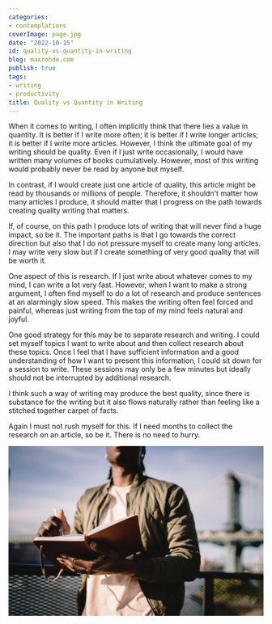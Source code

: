 ```yaml
---
categories:
- contemplations
coverImage: page.jpg
date: "2022-10-15"
id: quality-vs-quantity-in-writing
blog: maxrohde.com
publish: true
tags:
- writing
- productivity
title: Quality vs Quantity in Writing
---
```


When it comes to writing, I often implicitly think that there lies a value in quantity. It is better if I write more often; it is better if I write longer articles; it is better if I write more articles. However, I think the ultimate goal of my writing should be quality. Even if I just write occasionally, I would have written many volumes of books cumulatively. However, most of this writing would probably never be read by anyone but myself.

In contrast, if I would create just one article of quality, this article might be read by thousands or millions of people. Therefore, it shouldn't matter how many articles I produce, it should matter that I progress on the path towards creating quality writing that matters.

If, of course, on this path I produce lots of writing that will never find a huge impact, so be it. The important paths is that I go towards the correct direction but also that I do not pressure myself to create many long articles. I may write very slow but if I create something of very good quality that will be worth it.

One aspect of this is research. If I just write about whatever comes to my mind, I can write a lot very fast. However, when I want to make a strong argument, I often find myself to do a lot of research and produce sentences at an alarmingly slow speed. This makes the writing often feel forced and painful, whereas just writing from the top of my mind feels natural and joyful.

One good strategy for this may be to separate research and writing. I could set myself topics I want to write about and then collect research about these topics. Once I feel that I have sufficient information and a good understanding of how I want to present this information, I could sit down for a session to write. These sessions may only be a few minutes but ideally should not be interrupted by additional research.

I think such a way of writing may produce the best quality, since there is substance for the writing but it also flows naturally rather than feeling like a stitched together carpet of facts.

Again I must not rush myself for this. If I need months to collect the research on an article, so be it. There is no need to hurry.

![Man with Notebook](images/pexels-photo-4559968.jpeg)